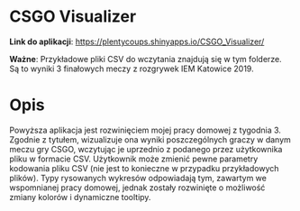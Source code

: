 # CSGO Visualizer

**Link do aplikacji**: https://plentycoups.shinyapps.io/CSGO_Visualizer/

**Ważne**: Przykładowe pliki CSV do wczytania znajdują się w tym folderze. Są to wyniki 3 finałowych meczy z rozgrywek IEM Katowice 2019. 

# Opis

Powyższa aplikacja jest rozwinięciem mojej pracy domowej z tygodnia 3. Zgodnie z tytułem, wizualizuje ona wyniki poszczególnych graczy w danym meczu gry CSGO, wczytując je uprzednio z podanego przez użytkownika pliku w formacie CSV. Użytkownik może zmienić pewne parametry kodowania pliku CSV (nie jest to konieczne w przypadku przykładowych plików). Typy rysowanych wykresów odpowiadają tym, zawartym we wspomnianej pracy domowej, jednak zostały rozwinięte o możliwość zmiany kolorów i dynamiczne tooltipy.

